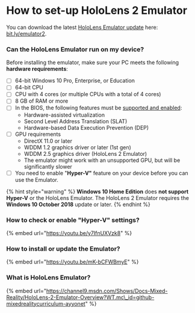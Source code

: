 # How to set-up HoloLens 2 Emulator

You can download the latest [HoloLens Emulator update](https://docs.microsoft.com/windows/mixed-reality/using-the-hololens-emulator?WT.mc_id=github-mixedrealitycurriculum-ayyonet#installing-the-hololens-emulator) here:[ bit.ly/emulator2](http://bit.ly/emulator2). 

### Can the HoloLens Emulator run on my device?

Before installing the emulator, make sure your PC meets the following **hardware requirements**:

* [ ] 64-bit Windows 10 Pro, Enterprise, or Education
* [ ] 64-bit CPU
* [ ] CPU with 4 cores \(or multiple CPUs with a total of 4 cores\)
* [ ] 8 GB of RAM or more
* [ ] In the BIOS, the following features must be [supported and enabled](https://blogs.technet.com/b/iftekhar/archive/2010/08/09/enable-hardware-settings-in-bios-to-run-hyper-v.aspx):
  * Hardware-assisted virtualization
  * Second Level Address Translation \(SLAT\)
  * Hardware-based Data Execution Prevention \(DEP\)
* [ ] GPU requirements
  * DirectX 11.0 or later
  * WDDM 1.2 graphics driver or later \(1st gen\)
  * WDDM 2.5 graphics driver \(HoloLens 2 Emulator\)
  * The emulator might work with an unsupported GPU, but will be significantly slower
* [ ] You need to enable "**Hyper-V"** feature on your device before you can use the Emulator. 

{% hint style="warning" %}
**Windows 10 Home Edition** does **not support Hyper-V** or the HoloLens Emulator. The HoloLens 2 Emulator requires the **Windows 10 October 2018** update or later.
{% endhint %}

### How to check or enable "Hyper-V" settings?

{% embed url="https://youtu.be/y7IfnUXVzk8" %}

### How to install or update the Emulator?

{% embed url="https://youtu.be/mK-bCFWBmyE" %}

### What is HoloLens Emulator?

{% embed url="https://channel9.msdn.com/Shows/Docs-Mixed-Reality/HoloLens-2-Emulator-Overview?WT.mc\_id=github-mixedrealitycurriculum-ayyonet" %}



